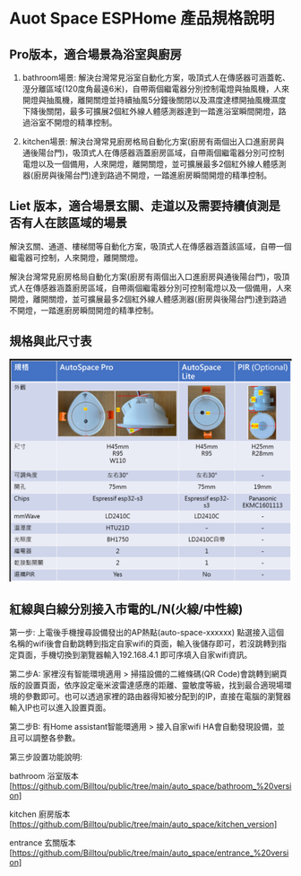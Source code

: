 # Auot Space ESPHome 產品規格說明

## Pro版本，適合場景為浴室與廚房

1. bathroom場景: 解決台灣常見浴室自動化方案，吸頂式人在傳感器可涵蓋乾、溼分離區域(120度角最遠6米)，自帶兩個繼電器分別控制電燈與抽風機，人來開燈與抽風機，離開關燈並持續抽風5分鐘後關閉以及濕度達標開抽風機濕度下降後關閉，最多可擴展2個紅外線人體感測器達到一踏進浴室瞬間開燈，路過浴室不開燈的精準控制。

2. kitchen場景: 解決台灣常見廚房格局自動化方案(廚房有兩個出入口進廚房與通後陽台門)，吸頂式人在傳感器涵蓋廚房區域，自帶兩個繼電器分別可控制電燈以及一個備用，人來開燈，離開關燈，並可擴展最多2個紅外線人體感測器(廚房與後陽台門)達到路過不開燈，一踏進廚房瞬間開燈的精準控制。

## Liet 版本，適合場景玄關、走道以及需要持續偵測是否有人在該區域的場景

解決玄關、通道、樓梯間等自動化方案，吸頂式人在傳感器涵蓋該區域，自帶一個繼電器可控制，人來開燈，離開關燈。

解決台灣常見廚房格局自動化方案(廚房有兩個出入口進廚房與通後陽台門)，吸頂式人在傳感器涵蓋廚房區域，自帶兩個繼電器分別可控制電燈以及一個備用，人來開燈，離開關燈，並可擴展最多2個紅外線人體感測器(廚房與後陽台門)達到路過不開燈，一踏進廚房瞬間開燈的精準控制。

## 規格與此尺寸表

![Mosquitto_broker](/auto_space/image/104605.png)

## 紅線與白線分別接入市電的L/N(火線/中性線)

第一步: 上電後手機搜尋設備發出的AP熱點(auto-space-xxxxxx) 點選接入這個名稱的wifi後會自動跳轉到指定自家wifi的頁面，輸入後儲存即可，若沒跳轉到指定頁面，手機切換到瀏覽器輸入192.168.4.1 即可序填入自家wifi資訊。

第二步A: 家裡沒有智能環境適用 > 掃描設備的二維條碼(QR Code)會跳轉到網頁版的設置頁面，依序設定毫米波雷達感應的距離、靈敏度等級，找到最合適現場環境的參數即可。也可以透過家裡的路由器得知被分配到的IP，直接在電腦的瀏覽器輸入IP也可以進入設置頁面。

第二步B: 有Home assistant智能環適用 > 接入自家wifi HA會自動發現設備，並且可以調整各參數。

第三步設置功能說明:

bathroom 浴室版本 [https://github.com/Billtou/public/tree/main/auto_space/bathroom_%20version]

kitchen 廚房版本 [https://github.com/Billtou/public/tree/main/auto_space/kitchen_version]

entrance 玄關版本 [https://github.com/Billtou/public/tree/main/auto_space/entrance_%20version]

